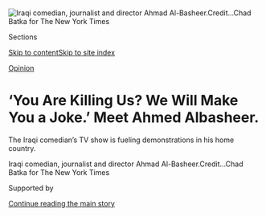 <div id="app">

<div>

<div>

<div>

</div>

<div data-aria-hidden="false">

<div id="site-content" data-role="main">

<div>

<div class="css-1aor85t" style="opacity:0.000000001;z-index:-1;visibility:hidden">

<div class="css-1hqnpie">

<div class="css-epjblv">

<span class="css-17xtcya">[Opinion](/section/opinion)</span><span class="css-x15j1o">|</span><span class="css-fwqvlz">‘You
Are Killing Us? We Will Make You a Joke.’ Meet Ahmed
Albasheer.</span>

</div>

<div class="css-k008qs">

<div class="css-1iwv8en">

<span class="css-18z7m18"></span>

<div>

</div>

</div>

<span class="css-1n6z4y">https://nyti.ms/2ZqyFeF</span>

<div class="css-1705lsu">

<div class="css-4xjgmj">

<div class="css-4skfbu" data-role="toolbar" data-aria-label="Social Media Share buttons, Save button, and Comments Panel with current comment count" data-testid="share-tools">

  - 
  - 
  - 
  - 
    
    <div class="css-6n7j50">
    
    </div>

  - 
  - 

</div>

</div>

</div>

</div>

</div>

</div>

<div id="NYT_TOP_BANNER_REGION" class="css-11qgg8s">

</div>

<div id="fullBleedHeaderContent">

<div class="css-n4ws9g">

![<span class="css-16f3y1r e13ogyst0" data-aria-hidden="true">Iraqi
comedian, journalist and director Ahmad
Al-Basheer.</span><span class="css-cnj6d5 e1z0qqy90" itemprop="copyrightHolder"><span class="css-1ly73wi e1tej78p0">Credit...</span><span><span>Chad
Batka for The New York
Times</span></span></span>](https://static01.graylady3jvrrxbe.onion/images/2019/12/24/opinion/24Fixes2/24Fixes2-articleLarge.jpg?quality=75&auto=webp&disable=upscale)

</div>

<div class="css-3z92zw">

<div class="css-6cn7ki">

<div class="NYTAppHideMasthead css-1bcu9v6 e1suatyy0">

<div class="section css-1o1qe8k e1suatyy2">

<div class="css-cu5p7t er09x8g0">

<div class="css-6n7j50">

</div>

<span class="css-1dv1kvn">Sections</span>

[Skip to content](#site-content)[Skip to site index](#site-index)

</div>

<div class="css-10698na e1huz5gh0">

</div>

</div>

</div>

[Opinion](/section/opinion)

<div class="css-s20uxi ehdk2mb0">

# ‘You Are Killing Us? We Will Make You a Joke.’ Meet Ahmed Albasheer.

</div>

The Iraqi comedian’s TV show is fueling demonstrations in his home
country.

</div>

</div>

<div class="css-nwzfg5 e1gnum310">

<span class="css-1f9pvn2 opinion">Iraqi comedian, journalist and
director Ahmad
Al-Basheer.</span><span class="css-cnj6d5 e1z0qqy90" itemprop="copyrightHolder"><span class="css-1ly73wi e1tej78p0">Credit...</span><span><span>Chad
Batka for The New York Times</span></span></span>

</div>

<div id="sponsor-wrapper" class="css-1hyfx7x">

<div id="sponsor-slug" class="css-19vbshk">

Supported by

</div>

[Continue reading the main
story](#after-sponsor)

<div id="sponsor" class="ad sponsor-wrapper" style="text-align:center;height:100%;display:block">

</div>

<div id="after-sponsor">

</div>

</div>

<div class="css-1wx1auc e1gnum311">

<div class="css-18e8msd">

<div class="css-vp77d3 epjyd6m0">

<div class="css-1p10dcb ey68jwv0" data-aria-hidden="true">

![Tina
Rosenberg](https://static01.graylady3jvrrxbe.onion/images/2019/02/13/opinion/tina-rosenberg/tina-rosenberg-thumbLarge-v2.png
"Tina Rosenberg")

</div>

<div class="css-1baulvz">

By <span class="css-1baulvz last-byline" itemprop="name">Tina
Rosenberg</span>

<div class="css-8atqhb">

Ms. Rosenberg is a co-founder of the Solutions Journalism Network, which
supports rigorous reporting about responses to social problems.

</div>

</div>

</div>

  - Dec. 26,
    2019

  - 
    
    <div class="css-4xjgmj">
    
    <div class="css-d8bdto" data-role="toolbar" data-aria-label="Social Media Share buttons, Save button, and Comments Panel with current comment count" data-testid="share-tools">
    
      - 
      - 
      - 
      - 
        
        <div class="css-6n7j50">
        
        </div>
    
      - 
      - 
    
    </div>
    
    </div>

</div>

</div>

</div>

<div class="section meteredContent css-1r7ky0e" name="articleBody" itemprop="articleBody">

<div class="css-1fanzo5 StoryBodyCompanionColumn">

<div class="css-53u6y8">

Last week in the studio where he tapes the “[Albasheer
Show](https://www.youtube.com/channel/UCjxrFnMg_scE7fkw_Ip0_yA),” Ahmed
Albasheer put on a dark presidential hat and a jacket covered in an
absurd amount of medals and gold braid, and sat at his desk in an office
adorned with the seal of the president of the Republic of Albasheer.

The republic is his invention of course, but Iraqis know what he is
mocking. Mr. Albasheer, a 35-year-old journalist, fights for his country
with his sense of humor. He has a repertoire of slightly deranged
expressions and inspired comic timing, in Arabic (I’m told) and, more
surprisingly, in English — a language he didn’t really speak until
recently.

Since it began airing in 2014, Mr. Albasheer’s weekly show has become
one of the most popular shows in Iraq, airing on YouTube and satellite
television. In the past few weeks, the show has taken on new importance.
Thousands of young Iraqis are demonstrating, in ways the country has
never seen before. The “Albasheer Show” is deeply intertwined with the
protests. Mr. Albasheer exposes the workings of power in Iraq, covers
the protests and the government’s brutal response, exhorts the
protesters to stay peaceful, amplifies their voices and boosts their
morale. Some in Iraq believe the protests wouldn’t be happening without
him.

</div>

</div>

<div class="css-79elbk" data-testid="photoviewer-wrapper">

<div class="css-z3e15g" data-testid="photoviewer-wrapper-hidden">

</div>

<div class="css-1a48zt4 ehw59r15" data-testid="photoviewer-children">

![<span class="css-16f3y1r e13ogyst0" data-aria-hidden="true">Ahmed
Albasheer in costume on the set of the “Albasheer
Show.” </span><span class="css-cnj6d5 e1z0qqy90" itemprop="copyrightHolder"><span class="css-1ly73wi e1tej78p0">Credit...</span><span>Chad
Batka for The New York
Times</span></span>](https://static01.graylady3jvrrxbe.onion/images/2019/12/24/opinion/24Fixes1/24Fixes1-articleLarge.jpg?quality=75&auto=webp&disable=upscale)

</div>

</div>

<div class="css-1fanzo5 StoryBodyCompanionColumn">

<div class="css-53u6y8">

Since Oct. 1, young people have been protesting in Baghdad and other
cities in southern Iraq, with thousands camped in Baghdad’s Tahrir
Square since Oct. 25.

</div>

</div>

<div class="css-1fanzo5 StoryBodyCompanionColumn">

<div class="css-53u6y8">

Previous protests in Iraq were party-led and focused on electricity and
jobs. These are different — truly grass roots, leaderless, party-less,
uniting rich and poor, Sunni and Shiite, men and women. A protester and
blogger who goes by the name Hayder Hamzoz — he’s also organizer of the
Iraqi Network for Social Media, an association of bloggers and citizen
journalists — said that about a quarter of protesters during the day are
female.

The protests aim at the heart of Iraqi power, a system largely designed
by the American occupiers of Iraq in 2003. The system divides spoils and
patronage among various religious sects and political parties.

The protesters’ argument — also Mr. Albasheer’s argument — is that the
government creates these divisions to keep itself in power. So far, the
protests [have
toppled](https://www.nytimes3xbfgragh.onion/2019/11/29/world/middleeast/iraq-prime-minister-mahdi-resign.html)
the prime minister and led to the
[passage](https://www.nytimes3xbfgragh.onion/2019/12/24/world/middleeast/iraq-election-law.html)
of a new election law. But there is no new prime minister, and it’s not
clear how the election law would actually work. Protesters also want a
new government and a new election under United Nations supervision. They
want Iran, the main foreign backer of the system, out. Their slogan is
“We want a country.”

So far, the Iraqi government has responded with extreme brutality and
acted with impunity. Security forces and masked gunmen have [killed more
than 500
people](https://www.nytimes3xbfgragh.onion/2019/12/21/world/middleeast/Iraq-protests-Iran.html),
wounded thousands more and kidnapped many others. Suha Oda, an Iraqi
journalist and activist on women’s issues, said that the government
targets women, “specifically kidnapping and killing female protesters,
to pressure families to prevent women from participating.” Ms. Oda said
— and everyone I talked to concurred — that among protesters there has
not been a single report of a sexual assault. “You are girls and boys in
the same place with cooperation, and no harassment,” Mr. Albasheer has
said on his show. “I am very proud. I am in love with that.”

</div>

</div>

<div class="css-1fanzo5 StoryBodyCompanionColumn">

<div class="css-53u6y8">

“All of our revolutions before were party-oriented,” said Zainab Salbi,
an Iraqi-American campaigner for women’s rights and peace. “This is the
first time it’s the people. They’re saying, ‘We’re Muslims, and we’re
done with the divisions.’ We are all shocked this has happened. My
father is 77, and he calls me crying, saying, ‘In all my life I’ve never
seen such a thing.’”

“You are strong because you have no leader,” Mr. Albasheer often says on
the show, speaking to the protesters. “This is the people’s voice. No
one can stop this at any moment. No one can claim he is the reason
people are out on the street.”

Tahrir Square has become its own city. The protesters have organized
security, cleaning, electrical repair, food, showers, toilets, a small
hospital, a radio station, a newspaper, civics classes, a library and
medical care, including psychotherapy. Protesters play music, shoot
videos and paint
[murals](https://www.theguardian.com/global-development/gallery/2019/nov/26/murals-of-baghdad-the-protest-art-in-pictures).
A big screen shows football games and YouTube videos — including, of
course, the “Albasheer Show.”

The show is an hour of Mr. Albasheer at his desk, mixed with video clips
and [original
songs](https://www.youtube.com/watch?v=uXgT-hvf_1o&feature=youtu.be). He
mocks the Godlike deference accorded Iraq’s presidents, the country’s
corruption, the use of religion for political gain. When he did a show
in a [cleric’s
costume](https://www.youtube.com/watch?v=RQ54rlGp4WM&feature=youtu.be)
(split into white on one side and black on the other to indicate
different religious affiliations), he gravely announced that since he
was now a cleric, he had to form his own militia.

The show begins with video of young Iraqis greeting the show and often
ends with Mr. Albasheer talking directly to the protesters. “He’ll say,
‘Wave if you can see me,’” Mr. Hamzoz said. “He can’t see us, of
course, but we’ll wave at him.”

In the protests’ first, most violent week, when [more than 100 people
were
killed](https://www.aljazeera.com/news/2019/10/iraq-abdul-mahdi-orders-probe-protester-deaths-191012152657389.html),
Mr. Albasheer told no jokes. “The first ones were a huge
responsibility,” he said. “I would show video of young men getting
killed by a sniper and start to cry.”

Now he is funny again. “We need to humiliate the politicians,” he said.
“You are killing us? We will make you a joke.”

</div>

</div>

<div class="css-1fanzo5 StoryBodyCompanionColumn">

<div class="css-53u6y8">

Mr. Albasheer is now shooting the show in New Haven, Conn., where he has
been on a fellowship at Yale. His crew of about 25 people work from a
country he asked me not to name. Half of them work uncredited because of
the danger.

Iraqis watch the show on satellite TV on Germany’s Deutsche Welle Arabic
channel. It repeats about once a day at different times to try to escape
government jamming. The show also has 3.8 million followers on YouTube.
It is, of course, in Arabic, but Mr. Albasheer also taped two short
programs in English (one [pretty
funny](https://www.youtube.com/watch?v=V-KVPWXWlNk), one
[sober](https://www.youtube.com/watch?v=Lc0EOr_Rq_w)) to tell the world
about the protests. (He said that his income comes from the program and
from a company he owns that does other TV production.)

Mr. Albasheer’s model was Jon Stewart (he calls George Carlin his idol),
and the two have been compared. The comparison goes only so far. Mr.
Stewart’s programs were not jammed. Unlike Mr. Albasheer, Mr. Stewart
did not get daily death threats; has not had to flee his country; has
not seen his father, brother, best friend and countless other family
members and friends murdered; and has not been the victim of a suicide
bomber.

Mr. Albasheer was once an ordinary correspondent, anchor and talk-show
host at several of Iraq’s highly controlled TV news stations. Then, at a
poetry celebration for the Prophet Muhammad in 2011, a man burst in
wearing a suicide vest. “I looked him in the eye trying to explode
himself,” he said. “Those two seconds were very long seconds. I had time
to think: If I am dead now, who am I?”

He ran and found shelter behind a wall. But his best friend and several
other friends were killed.

He didn’t leave his house for the next six months. “I’m just sitting at
home getting fatter,” he said. “I was afraid of everything. I was
waiting for I don’t know what. Just to die, maybe.”

But he remembered his long two seconds thinking: Who am I? He made a
decision: He was someone who would say whatever he wanted.

He moved his family to Jordan, and while working as a journalist, he
tried comedy news. In 2014 he began the “Albasheer Show.”

</div>

</div>

<div class="css-1fanzo5 StoryBodyCompanionColumn">

<div class="css-53u6y8">

The show has fueled the protests by engaging young people with the core
structures of power in Iraq. Mr. Albasheer is not the only one to talk
about them, but because he’s funny, he’s the one whom people watch —
especially young people.

His decision to speak his mind earned him trust. “He became important
when he started to be very clear with his messages,” Mr. Hamzoz said.
“Before, he’d say, ‘There’s a militia group behind that,’ and make fun
of them. But he didn’t name it, or its leader.”

That changed three years ago, with the cleric episode. He began to name
people, even militia leaders. “It’s very difficult to say that — 100
percent to be killed or kidnapped,” Mr. Hamzoz said. “His show broke the
fear.”

The show also gives the protests more staying power. For people risking
bullets daily, it matters to know that the government cannot hide its
brutality. Just as important, protests last only as long as people feel
heroic and proud, and feel as if they’re making a difference — feelings
the show reinforces every week.

“Iraq is not going to change only with new ministers,” Mr. Albasheer
tells them. “The whole system must change. You will change Iraq.”

Tina Rosenberg ([@tirosenberg](https://twitter.com/tirosenberg)) won a
Pulitzer Prize for her book “The Haunted Land: Facing Europe’s Ghosts
After Communism.” She is a former editorial writer for The Times and the
author, most recently, of “Join the Club: How Peer Pressure Can
Transform the World” and the World War II spy story e-book “D for
Deception.”

*To receive email alerts for Fixes columns, sign up*
[*here.*](http://eepurl.com/ABIxL)

*The Times is committed to publishing* [*a diversity of
letters*](https://www.nytimes3xbfgragh.onion/2019/01/31/opinion/letters/letters-to-editor-new-york-times-women.html)
*to the editor. We’d like to hear what you think about this or any of
our articles. Here are some*
[*tips*](https://help.nytimes3xbfgragh.onion/hc/en-us/articles/115014925288-How-to-submit-a-letter-to-the-editor)*.
And here’s our email:*
[*letters@NYTimes.com*](mailto:letters@NYTimes.com)*.*

*Follow The New York Times Opinion section on*
[*Facebook*](https://www.facebookcorewwwi.onion/nytopinion)*,* [*Twitter
(@NYTopinion)*](http://twitter.com/NYTOpinion) *and*
[*Instagram*](https://www.instagram.com/nytopinion/)*.*

</div>

</div>

</div>

<div>

</div>

<div>

</div>

<div>

</div>

<div>

<div id="bottom-wrapper" class="css-1ede5it">

<div id="bottom-slug" class="css-l9onyx">

Advertisement

</div>

[Continue reading the main
story](#after-bottom)

<div id="bottom" class="ad bottom-wrapper" style="text-align:center;height:100%;display:block;min-height:90px">

</div>

<div id="after-bottom">

</div>

</div>

</div>

</div>

</div>

## Site Index

<div>

</div>

## Site Information Navigation

  - [© <span>2020</span> <span>The New York Times
    Company</span>](https://help.nytimes3xbfgragh.onion/hc/en-us/articles/115014792127-Copyright-notice)

<!-- end list -->

  - [NYTCo](https://www.nytco.com/)
  - [Contact
    Us](https://help.nytimes3xbfgragh.onion/hc/en-us/articles/115015385887-Contact-Us)
  - [Work with us](https://www.nytco.com/careers/)
  - [Advertise](https://nytmediakit.com/)
  - [T Brand Studio](http://www.tbrandstudio.com/)
  - [Your Ad
    Choices](https://www.nytimes3xbfgragh.onion/privacy/cookie-policy#how-do-i-manage-trackers)
  - [Privacy](https://www.nytimes3xbfgragh.onion/privacy)
  - [Terms of
    Service](https://help.nytimes3xbfgragh.onion/hc/en-us/articles/115014893428-Terms-of-service)
  - [Terms of
    Sale](https://help.nytimes3xbfgragh.onion/hc/en-us/articles/115014893968-Terms-of-sale)
  - [Site
    Map](https://spiderbites.nytimes3xbfgragh.onion)
  - [Help](https://help.nytimes3xbfgragh.onion/hc/en-us)
  - [Subscriptions](https://www.nytimes3xbfgragh.onion/subscription?campaignId=37WXW)

</div>

</div>

</div>

</div>
